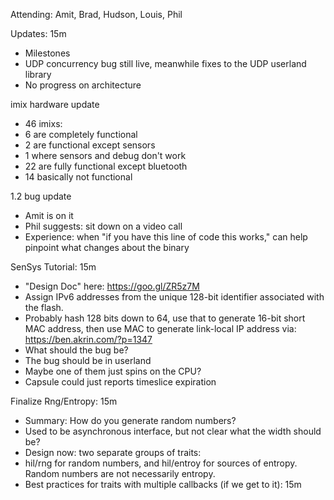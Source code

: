 Attending: Amit, Brad, Hudson, Louis, Phil

Updates: 15m
 - Milestones
 - UDP concurrency bug still live, meanwhile fixes to the UDP userland library
 - No progress on architecture

imix hardware update
 - 46 imixs:
 - 6 are completely functional
 - 2 are functional except sensors
 - 1 where sensors and debug don't work
 - 22 are fully functional except bluetooth
 - 14 basically not functional

1.2 bug update
 - Amit is on it
 - Phil suggests: sit down on a video call
 - Experience: when "if you have this line of code this works," can help pinpoint what changes about the binary

SenSys Tutorial: 15m
 - "Design Doc" here: https://goo.gl/ZR5z7M 
 - Assign IPv6 addresses from the unique 128-bit identifier associated with the flash.
 - Probably hash 128 bits down to 64, use that to generate 16-bit short MAC address, then use MAC to generate link-local IP address via: https://ben.akrin.com/?p=1347
 - What should the bug be?
 - The bug should be in userland
 - Maybe one of them just spins on the CPU?
 - Capsule could just reports timeslice expiration

Finalize Rng/Entropy: 15m
 - Summary: How do you generate random numbers?
 - Used to be asynchronous interface, but not clear what the width should be?
 - Design now: two separate groups of traits:
 - hil/rng for random numbers, and hil/entroy for sources of entropy. Random numbers are not necessarily entropy.
 - Best practices for traits with multiple callbacks (if we get to it): 15m
